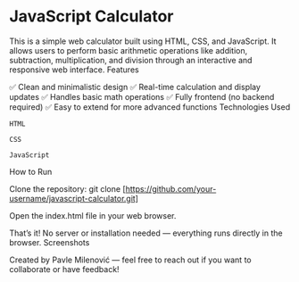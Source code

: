# JavaScript Calculator

This is a simple web calculator built using HTML, CSS, and JavaScript.
It allows users to perform basic arithmetic operations like addition, subtraction, multiplication, and division through an interactive and responsive web interface.
Features

✅ Clean and minimalistic design
✅ Real-time calculation and display updates
✅ Handles basic math operations
✅ Fully frontend (no backend required)
✅ Easy to extend for more advanced functions
Technologies Used

    HTML

    CSS

    JavaScript

How to Run

Clone the repository:
    git clone [https://github.com/your-username/javascript-calculator.git]


Open the index.html file in your web browser.

That’s it! No server or installation needed — everything runs directly in the browser.
Screenshots

Created by Pavle Milenović — feel free to reach out if you want to collaborate or have feedback!
